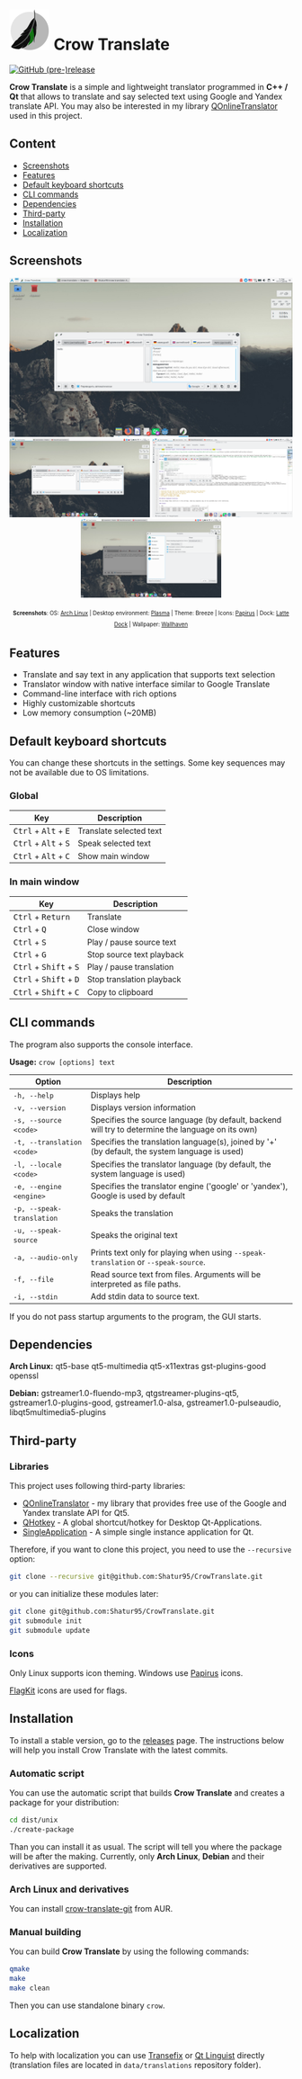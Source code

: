 # ![Crow Translate logo](./dist/unix/generic/hicolor/72x72/apps/crow-translate.png) Crow Translate

[![GitHub (pre-)release](https://img.shields.io/github/release/Shatur95/CrowTranslate/all.svg)](https://github.com/Shatur95/CrowTranslate/releases)


**Crow Translate** is a simple and lightweight translator programmed in **C++ / Qt** that allows to translate and say selected text using Google and Yandex translate API.
You may also be interested in my library [QOnlineTranslator](https://github.com/Shatur95/QOnlineTranslator "A library for Qt5 that provides free usage of Google and Yandex translate API. ") used in this project. 

## Content

* [Screenshots](#screenshots)
* [Features](#features)
* [Default keyboard shortcuts](#default-keyboard-shortcuts)
* [CLI commands](#cli-commands)
* [Dependencies](#dependencies)
* [Third-party](#third-party)
* [Installation](#installation)
* [Localization](#localization)

## Screenshots

<p align="center">
  <img src="dist/unix/screenshots/linux-plasma-screenshot-main.png?raw=true" alt="Main screenshot"/>
  <img src="dist/unix/screenshots/linux-plasma-screenshot-sentense.png?raw=true" width="250px" height="140px" alt="Sentense screenshot"/>
  <img src="dist/unix/screenshots/linux-plasma-screenshot-popup.png?raw=true" width="250px" height="140px" alt="Popup screenshot"/>
  <img src="dist/unix/screenshots/linux-plasma-screenshot-settings.png?raw=true" width="250px" height="140px" alt="Settings screenshot"/>
</p>
<p align="center">
  <sup><sub><b>Screenshots</b>: OS: <a href="https://www.archlinux.org">Arch Linux</a> | Desktop environment: <a href="https://www.kde.org/plasma-desktop">Plasma</a> | Theme: Breeze | Icons: <a href="https://github.com/PapirusDevelopmentTeam/papirus-icon-theme">Papirus</a> | Dock: <a href="https://github.com/psifidotos/Latte-Dock">Latte Dock</a> | Wallpaper: <a href="https://alpha.wallhaven.cc/wallpaper/288991">Wallhaven</a></sub></sup>
</p>

## Features

* Translate and say text in any application that supports text selection
* Translator window with native interface similar to Google Translate
* Command-line interface with rich options
* Highly customizable shortcuts
* Low memory consumption (~20MB)

## Default keyboard shortcuts

You can change these shortcuts in the settings. Some key sequences may not be available due to OS limitations.

### Global

|  Key                                            | Description             |
|-------------------------------------------------|-------------------------|
| <kbd>Ctrl</kbd> + <kbd>Alt</kbd> + <kbd>E</kbd> | Translate selected text |
| <kbd>Ctrl</kbd> + <kbd>Alt</kbd> + <kbd>S</kbd> | Speak selected text     |
| <kbd>Ctrl</kbd> + <kbd>Alt</kbd> + <kbd>C</kbd> | Show main window        |

### In main window

|  Key                                              | Description               |
|---------------------------------------------------|---------------------------|
| <kbd>Ctrl</kbd> + <kbd>Return</kbd>               | Translate                 |
| <kbd>Ctrl</kbd> + <kbd>Q</kbd>                    | Close window              |
| <kbd>Ctrl</kbd> + <kbd>S</kbd>                    | Play / pause source text  |
| <kbd>Ctrl</kbd> + <kbd>G</kbd>                    | Stop source text playback |
| <kbd>Ctrl</kbd> + <kbd>Shift</kbd> + <kbd>S</kbd> | Play / pause translation  |
| <kbd>Ctrl</kbd> + <kbd>Shift</kbd> + <kbd>D</kbd> | Stop translation playback |
| <kbd>Ctrl</kbd> + <kbd>Shift</kbd> + <kbd>C</kbd> | Copy to clipboard         |

## CLI commands

The program also supports the console interface.

**Usage:** `crow [options] text`

|  Option                    | Description                                                                                      |
|----------------------------|--------------------------------------------------------------------------------------------------|
| `-h, --help`               | Displays help                                                                                    |
| `-v, --version`            | Displays version information                                                                     |
| `-s, --source <code>`      | Specifies the source language (by default, backend will try to determine the language on its own) |
| `-t, --translation <code>` | Specifies the translation language(s), joined by '+' (by default, the system language is used)   |
| `-l, --locale <code>`      | Specifies the translator language (by default, the system language is used)                      |
| `-e, --engine <engine>`    | Specifies the translator engine ('google' or 'yandex'), Google is used by default                |
| `-p, --speak-translation`  | Speaks the translation                                                                           |
| `-u, --speak-source`       | Speaks the original text                                                                         |
| `-a, --audio-only`         | Prints text only for playing when using `--speak-translation` or `--speak-source`.               |
| `-f, --file`               | Read source text from files. Arguments will be interpreted as file paths.                        |
| `-i, --stdin`              | Add stdin data to source text.                                                                   |

If you do not pass startup arguments to the program, the GUI starts.

## Dependencies

**Arch Linux:** qt5-base qt5-multimedia qt5-x11extras gst-plugins-good openssl

**Debian:** gstreamer1.0-fluendo-mp3, qtgstreamer-plugins-qt5, gstreamer1.0-plugins-good, gstreamer1.0-alsa, gstreamer1.0-pulseaudio, libqt5multimedia5-plugins

## Third-party

### Libraries

This project uses following third-party libraries:
* [QOnlineTranslator](https://github.com/Shatur95/QOnlineTranslator) - my library that provides free use of the Google and Yandex translate API for Qt5.
* [QHotkey](https://github.com/Skycoder42/QHotkey) - A global shortcut/hotkey for Desktop Qt-Applications.
* [SingleApplication](https://github.com/itay-grudev/SingleApplication) - A simple single instance application for Qt.

Therefore, if you want to clone this project, you need to use the `--recursive` option:

```bash
git clone --recursive git@github.com:Shatur95/CrowTranslate.git
```

or you can initialize these modules later:

```bash
git clone git@github.com:Shatur95/CrowTranslate.git
git submodule init
git submodule update
```

### Icons

Only Linux supports icon theming. Windows use [Papirus](https://github.com/PapirusDevelopmentTeam/papirus-icon-theme "Free and open source SVG icon theme") icons.

[FlagKit](https://github.com/madebybowtie/FlagKit "Beautiful flag icons for usage in apps and on the web") icons are used for flags.

## Installation

To install a stable version, go to the [releases](https://github.com/Shatur95/CrowTranslate/releases) page. The instructions below will help you install Crow Translate with the latest commits. 

### Automatic script

You can use the automatic script that builds **Crow Translate** and creates a package for your distribution:

```bash
cd dist/unix
./create-package
```

Than you can install it as usual. The script will tell you where the package will be after the making. Currently, only **Arch Linux**, **Debian** and their derivatives are supported.

### Arch Linux and derivatives

You can install [crow-translate-git](https://aur.archlinux.org/packages/crow-translate-git "A simple and lightweight translator that allows to translate and say the selected text using the Google and Yandex translate API") from AUR.

### Manual building

You can build **Crow Translate** by using the following commands:

```bash
qmake
make
make clean
```

Then you can use standalone binary `crow`.

## Localization

To help with localization you can use [Transefix](https://www.transifex.com/crow-translate/crow-translate) or [Qt Linguist](https://doc.qt.io/Qt-5/linguist-translators.html) directly (translation files are located in `data/translations` repository folder).
